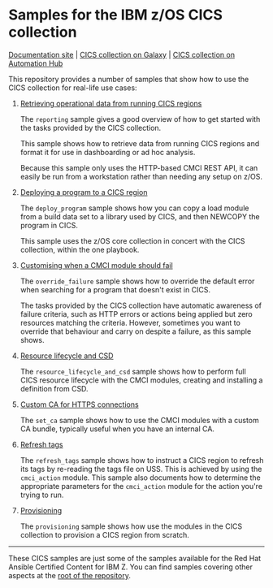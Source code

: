 # Samples for the IBM z/OS CICS collection

[Documentation site](https://ibm.github.io/z_ansible_collections_doc/ibm_zos_cics/docs/ansible_content.html) | [CICS collection on Galaxy](https://galaxy.ansible.com/ibm/ibm_zos_cics) | [CICS collection on Automation Hub](https://cloud.redhat.com/ansible/automation-hub/repo/published/ibm/ibm_zos_cics)

This repository provides a number of samples that show how to use the CICS collection for real-life use cases:

1. [Retrieving operational data from running CICS regions](cmci/reporting)

    The `reporting` sample gives a good overview of how to get started with the tasks provided by the CICS collection.
    
    This sample shows how to retrieve data from running CICS regions and format it for use in dashboarding or ad hoc analysis.

    Because this sample only uses the HTTP-based CMCI REST API, it can easily be run from a workstation rather than needing any setup on z/OS.

1. [Deploying a program to a CICS region](cmci/deploy_program)

    The `deploy_program` sample shows how you can copy a load module from a build data set to a library used by CICS, and then NEWCOPY the program in CICS.

    This sample uses the z/OS core collection in concert with the CICS collection, within the one playbook.

1. [Customising when a CMCI module should fail](cmci/override_failure)

    The `override_failure` sample shows how to override the default error when searching for a program that doesn't exist in CICS.

    The tasks provided by the CICS collection have automatic awareness of failure criteria, such as HTTP errors or actions being applied but zero resources matching the criteria. However, sometimes you want to override that behaviour and carry on despite a failure, as this sample shows.

1. [Resource lifecycle and CSD](cmci/resource_lifecycle_and_csd)

    The `resource_lifecycle_and_csd` sample shows how to perform full CICS resource lifecycle with the CMCI modules, creating and installing a definition from CSD.

1. [Custom CA for HTTPS connections](cmci/set_ca)

    The `set_ca` sample shows how to use the CMCI modules with a custom CA bundle, typically useful when you have an internal CA.

1. [Refresh tags](cmci/refresh_tags)

    The `refresh_tags` sample shows how to instruct a CICS region to refresh
    its tags by re-reading the tags file on USS.  This is achieved by using
    the `cmci_action` module.  This sample also documents how to determine
    the appropriate parameters for the `cmci_action` module for the action
    you're trying to run.

1. [Provisioning](provisioning/)

    The `provisioning` sample shows how use the modules in the CICS collection
    to provision a CICS region from scratch.

---

These CICS samples are just some of the samples available for the Red Hat Ansible Certified Content for IBM Z. You can find samples covering other aspects at the [root of the repository](https://github.com/IBM/z_ansible_collections_samples).

